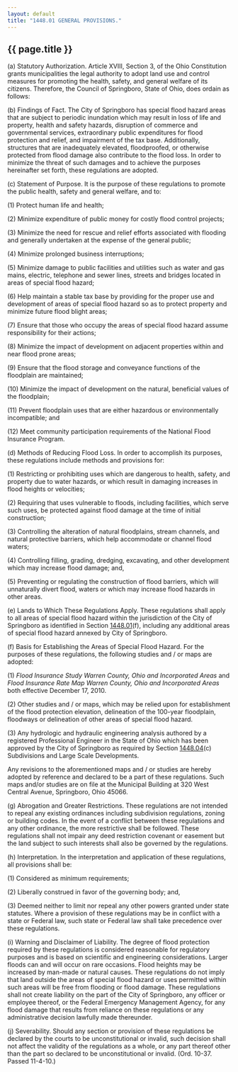 ```yaml
---
layout: default 
title: "1448.01 GENERAL PROVISIONS."
---
```


{{ page.title }}
----------------

​(a) Statutory Authorization. Article XVIII, Section 3, of the Ohio
Constitution grants municipalities the legal authority to adopt land use
and control measures for promoting the health, safety, and general
welfare of its citizens. Therefore, the Council of Springboro, State of
Ohio, does ordain as follows:

​(b) Findings of Fact. The City of Springboro has special flood hazard
areas that are subject to periodic inundation which may result in loss
of life and property, health and safety hazards, disruption of commerce
and governmental services, extraordinary public expenditures for flood
protection and relief, and impairment of the tax base. Additionally,
structures that are inadequately elevated, floodproofed, or otherwise
protected from flood damage also contribute to the flood loss. In order
to minimize the threat of such damages and to achieve the purposes
hereinafter set forth, these regulations are adopted.

​(c) Statement of Purpose. It is the purpose of these regulations to
promote the public health, safety and general welfare, and to:

​(1) Protect human life and health;

​(2) Minimize expenditure of public money for costly flood control
projects;

​(3) Minimize the need for rescue and relief efforts associated with
flooding and generally undertaken at the expense of the general public;

​(4) Minimize prolonged business interruptions;

​(5) Minimize damage to public facilities and utilities such as water
and gas mains, electric, telephone and sewer lines, streets and bridges
located in areas of special flood hazard;

​(6) Help maintain a stable tax base by providing for the proper use and
development of areas of special flood hazard so as to protect property
and minimize future flood blight areas;

​(7) Ensure that those who occupy the areas of special flood hazard
assume responsibility for their actions;

​(8) Minimize the impact of development on adjacent properties within
and near flood prone areas;

​(9) Ensure that the flood storage and conveyance functions of the
floodplain are maintained;

​(10) Minimize the impact of development on the natural, beneficial
values of the floodplain;

​(11) Prevent floodplain uses that are either hazardous or
environmentally incompatible; and

​(12) Meet community participation requirements of the National Flood
Insurance Program.

​(d) Methods of Reducing Flood Loss. In order to accomplish its
purposes, these regulations include methods and provisions for:

​(1) Restricting or prohibiting uses which are dangerous to health,
safety, and property due to water hazards, or which result in damaging
increases in flood heights or velocities;

​(2) Requiring that uses vulnerable to floods, including facilities,
which serve such uses, be protected against flood damage at the time of
initial construction;

​(3) Controlling the alteration of natural floodplains, stream channels,
and natural protective barriers, which help accommodate or channel flood
waters;

​(4) Controlling filling, grading, dredging, excavating, and other
development which may increase flood damage; and,

​(5) Preventing or regulating the construction of flood barriers, which
will unnaturally divert flood, waters or which may increase flood
hazards in other areas.

​(e) Lands to Which These Regulations Apply. These regulations shall
apply to all areas of special flood hazard within the jurisdiction of
the City of Springboro as identified in Section
[1448.01](576787ff.html)(f), including any additional areas of special
flood hazard annexed by City of Springboro.

​(f) Basis for Establishing the Areas of Special Flood Hazard. For the
purposes of these regulations, the following studies and / or maps are
adopted:

​(1) *Flood Insurance Study Warren County, Ohio and Incorporated Areas*
and *Flood Insurance Rate Map Warren County, Ohio and Incorporated
Areas* both effective December 17, 2010.

​(2) Other studies and / or maps, which may be relied upon for
establishment of the flood protection elevation, delineation of the
100-year floodplain, floodways or delineation of other areas of special
flood hazard.

​(3) Any hydrologic and hydraulic engineering analysis authored by a
registered Professional Engineer in the State of Ohio which has been
approved by the City of Springboro as required by Section
[1448.04](58253716.html)(c) Subdivisions and Large Scale Developments.

Any revisions to the aforementioned maps and / or studies are hereby
adopted by reference and declared to be a part of these regulations.
Such maps and/or studies are on file at the Municipal Building at 320
West Central Avenue, Springboro, Ohio 45066.

​(g) Abrogation and Greater Restrictions. These regulations are not
intended to repeal any existing ordinances including subdivision
regulations, zoning or building codes. In the event of a conflict
between these regulations and any other ordinance, the more restrictive
shall be followed. These regulations shall not impair any deed
restriction covenant or easement but the land subject to such interests
shall also be governed by the regulations.

​(h) Interpretation. In the interpretation and application of these
regulations, all provisions shall be:

​(1) Considered as minimum requirements;

​(2) Liberally construed in favor of the governing body; and,

​(3) Deemed neither to limit nor repeal any other powers granted under
state statutes. Where a provision of these regulations may be in
conflict with a state or Federal law, such state or Federal law shall
take precedence over these regulations.

​(i) Warning and Disclaimer of Liability. The degree of flood protection
required by these regulations is considered reasonable for regulatory
purposes and is based on scientific and engineering considerations.
Larger floods can and will occur on rare occasions. Flood heights may be
increased by man-made or natural causes. These regulations do not imply
that land outside the areas of special flood hazard or uses permitted
within such areas will be free from flooding or flood damage. These
regulations shall not create liability on the part of the City of
Springboro, any officer or employee thereof, or the Federal Emergency
Management Agency, for any flood damage that results from reliance on
these regulations or any administrative decision lawfully made
thereunder.

​(j) Severability. Should any section or provision of these regulations
be declared by the courts to be unconstitutional or invalid, such
decision shall not affect the validity of the regulations as a whole, or
any part thereof other than the part so declared to be unconstitutional
or invalid. (Ord. 10-37. Passed 11-4-10.)
